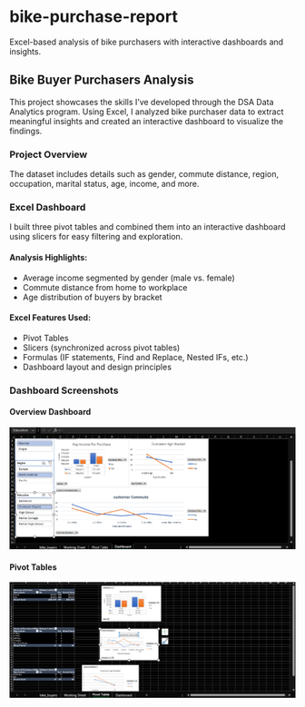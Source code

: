 # bike-purchase-report
Excel-based analysis of bike purchasers with interactive dashboards and insights.

## Bike Buyer Purchasers Analysis

This project showcases the skills I’ve developed through the DSA Data Analytics program. Using Excel, I analyzed bike purchaser data to extract meaningful insights and created an interactive dashboard to visualize the findings.

### Project Overview

The dataset includes details such as gender, commute distance, region, occupation, marital status, age, income, and more.

### Excel Dashboard

I built three pivot tables and combined them into an interactive dashboard using slicers for easy filtering and exploration.

#### Analysis Highlights:
- Average income segmented by gender (male vs. female)
- Commute distance from home to workplace
- Age distribution of buyers by bracket

#### Excel Features Used:
- Pivot Tables  
- Slicers (synchronized across pivot tables)  
- Formulas (IF statements, Find and Replace, Nested IFs, etc.)  
- Dashboard layout and design principles

### Dashboard Screenshots

#### Overview Dashboard
![](https://github.com/manuel-sam/bike-purchase-report/blob/main/Dashboard%20copy.png)

#### Pivot Tables
![](https://github.com/manuel-sam/bike-purchase-report/blob/main/Pivot%20table%20copy.png)
